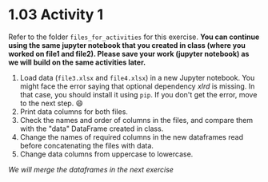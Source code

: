 # 1.03 Activity 1

Refer to the folder `files_for_activities` for this exercise. **You can continue using the same jupyter notebook that you created in class (where you worked on file1 and file2). Please save your work (jupyter notebook) as we will build on the same activities later.**

1. Load data (`file3.xlsx` and `file4.xlsx`) in a new Jupyter notebook. You might face the error saying that optional dependency _xlrd_ is missing. In that case, you should install it using `pip`. If you don't get the error, move to the next step. :smile:
2. Print data columns for both files.
3. Check the names and order of columns in the files, and compare them with the "data" DataFrame created in class.
4. Change the names of required columns in the new dataframes read before concatenating the files with data.
5. Change data columns from uppercase to lowercase.


_We will merge the dataframes in the next exercise_
